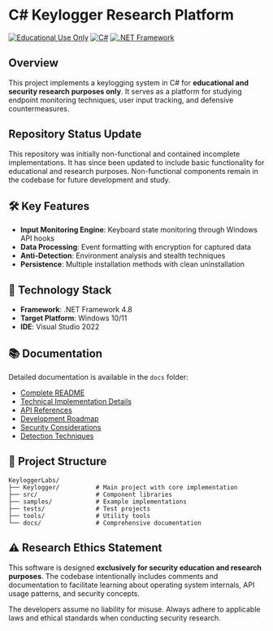 # C# Keylogger Research Platform

[![Educational Use Only](https://img.shields.io/badge/Purpose-Educational%20Only-blue.svg)](LICENSE)
[![C#](https://img.shields.io/badge/Language-C%23-green.svg)](https://docs.microsoft.com/en-us/dotnet/csharp/)
[![.NET Framework](https://img.shields.io/badge/.NET%20Framework-4.8-purple.svg)](https://dotnet.microsoft.com/download/dotnet-framework/net48)

## Overview

This project implements a keylogging system in C# for **educational and security research purposes only**. It serves as a platform for studying endpoint monitoring techniques, user input tracking, and defensive countermeasures.

## Repository Status Update

This repository was initially non-functional and contained incomplete implementations. It has since been updated to include basic functionality for educational and research purposes. Non-functional components remain in the codebase for future development and study.

## 🛠️ Key Features

- **Input Monitoring Engine**: Keyboard state monitoring through Windows API hooks
- **Data Processing**: Event formatting with encryption for captured data
- **Anti-Detection**: Environment analysis and stealth techniques
- **Persistence**: Multiple installation methods with clean uninstallation

## 🧪 Technology Stack

- **Framework**: .NET Framework 4.8
- **Target Platform**: Windows 10/11
- **IDE**: Visual Studio 2022

## 📚 Documentation

Detailed documentation is available in the `docs` folder:

- [Complete README](docs/README.md)
- [Technical Implementation Details](docs/TECHNICAL_DETAILS.md)
- [API References](docs/API_REFERENCES.md)
- [Development Roadmap](docs/ROADMAP.md)
- [Security Considerations](docs/SECURITY.md)
- [Detection Techniques](docs/DETECTION_TECHNIQUES.md)

## 🧩 Project Structure

```
KeyloggerLabs/
├── Keylogger/          # Main project with core implementation
├── src/                # Component libraries
├── samples/            # Example implementations
├── tests/              # Test projects
├── tools/              # Utility tools
└── docs/               # Comprehensive documentation
```

## ⚠️ Research Ethics Statement

This software is designed **exclusively for security education and research purposes**. The codebase intentionally includes comments and documentation to facilitate learning about operating system internals, API usage patterns, and security concepts.

The developers assume no liability for misuse. Always adhere to applicable laws and ethical standards when conducting security research.